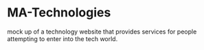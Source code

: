 # MA-Technologies
mock up of a technology website that provides services for people attempting to enter into the tech world.
